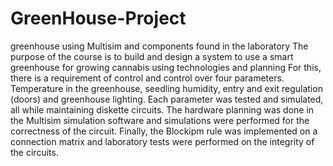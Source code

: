 # GreenHouse-Project
greenhouse using Multisim and components found in the laboratory
The purpose of the course is to build and design a system to use a smart greenhouse for growing cannabis using technologies and planning
For this, there is a requirement of control and control over four parameters.
Temperature in the greenhouse, seedling humidity, entry and exit regulation (doors) and greenhouse lighting.
Each parameter was tested and simulated, all while maintaining diskette circuits. The hardware planning was done in the Multisim simulation software and simulations were performed for the correctness of the circuit. Finally, the Blockipm rule was implemented on a connection matrix and laboratory tests were performed on the integrity of the circuits.
